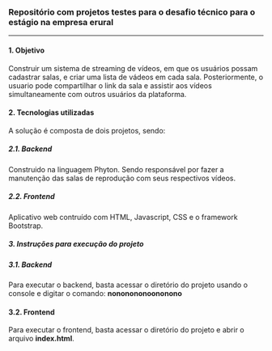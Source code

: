 ### Repositório com projetos testes para o desafio técnico para o estágio na empresa erural

------------


#### 1. Objetivo

Construir um sistema de streaming de vídeos, em que os usuários possam cadastrar salas, e criar uma lista de vádeos em cada sala. Posteriormente, o usuario pode compartilhar o link da sala e assistir aos vídeos simultaneamente com outros usuários da plataforma.


#### 2. Tecnologias utilizadas

A solução é composta de dois projetos, sendo:


##### 2.1. Backend

Construido na linguagem Phyton. Sendo responsável por fazer a manutenção das salas de reprodução com seus respectivos vídeos.


#####  2.2. Frontend

Aplicativo web contruído com HTML, Javascript, CSS e o framework Bootstrap.

##### 3. Instruções para execução do projeto

##### 3.1. Backend

Para executar o backend, basta acessar o diretório do projeto usando o console e digitar o comando: **nononononoononono**

#### 3.2. Frontend

Para executar o frontend, basta acessar o diretório do projeto e abrir o arquivo **index.html**.

